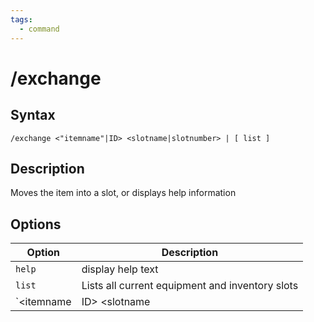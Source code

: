 ```yaml
---
tags:
  - command
---
```


# /exchange

## Syntax

<!--cmd-syntax-start-->
```eqcommand
/exchange <"itemname"|ID> <slotname|slotnumber> | [ list ]
```
<!--cmd-syntax-end-->

## Description

<!--cmd-desc-start-->
Moves the item into a slot, or displays help information
<!--cmd-desc-end-->

## Options

| Option | Description |
|--------|-------------|
| `help` | display help text |
| `list` | Lists all current equipment and inventory slots |
| `<itemname|ID> <slotname|slotnumber>` | Accepts itemID or name. If using name, the item should be "in quotes". Slot can be slotname or number, see [Slot names](../macroquest/reference/general/slot-names.md) for reference. |
